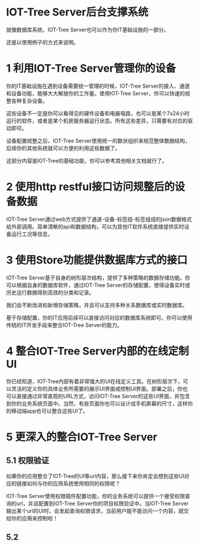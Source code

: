 
IOT-Tree Server后台支撑系统
==




就像数据库系统，IOT-Tree Server也可以作为你IT基础设施的一部分。

还是以使用例子的方式来说明。




# 1 利用IOT-Tree Server管理你的设备
你的IT基础设施在遇到设备需要统一管理的时候，IOT-Tree Server的接入、通道和设备功能，能够大大解放你的工作量。使用IOT-Tree Server，你可以快速的规整各种复杂设备。

这些设备不一定是你可以看得见的硬件设备和电器电路，也可以是某个7x24小时运行的软件，或者是某个机房服务器运行状态。所有这些差异，只需要有对应的驱动即可。

设备配置规整之后，IOT-Tree Server使用统一的数状组织来规范整体数据结构，后续你的其他系统就可以方便的利用这些数据了。

这部分内容是IOT-Tree的基础功能，你可以参考其他相关文档就行了。



# 2 使用http restful接口访问规整后的设备数据

IOT-Tree Server通过web方式提供了通道-设备-标签组-标签组成的json数据格式给外部调用。简单清晰的api和数据结构，可以为其他IT软件系统直接提供实时设备运行工况等信息。




# 3 使用Store功能提供数据库方式的接口
IOT-Tree Server基于自身的树形层次结构，提供了多种策略的数据存储功能。你可以根据自身的数据库软件，通过IOT-Tree Server的存储配置，使得设备实时或历史运行数据得到高效的分类和记录。

我们会不断改进和新增存储策略，并且可以支持多种关系数据库或实时数据库。

基于存储配置，你的IT应用后续可以直接访问对应的数据库系统即可。你可以使用传统的IT开发手段来整合IOT-Tree Server的能力。




# 4 整合IOT-Tree Server内部的在线定制UI

你已经知道，IOT-Tree内部有着非常强大的UI在线定义工具。在树形层次下，可以灵活的定义你的具体业务所需要的展示UI界面或控制UI界面。部署之后，你也可以直接通过非常直观的URL方式，访问IOT-Tree Server的这些UI界面，并包含到你的业务系统页面中。当然，有些页面你也可以设计成手机屏幕的尺寸，这样你的移动端app也可以整合这些UI了。




# 5 更深入的整合IOT-Tree Server

## 5.1 权限验证

如果你的应用整合了IOT-Tree的UI等url内容，那么接下来你肯定会想到这些UI对应的链接如何与你的应用系统使用相同的权限呢？

IOT-Tree Server使用权限插件配置功能，你的业务系统可以提供一个接受权限查询的url，并且配置到IOT-Tree Server你的项目权限验证中。当IOT-Tree Server输出某个url的UI时，会发起查询权限请求，当前用户能不能访问一个内容，就交给你的应用来控制啦！


## 5.2 

